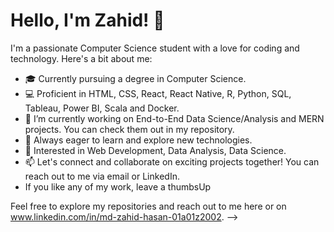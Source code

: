 # Hello, I'm Zahid! 👋

I'm a passionate Computer Science student with a love for coding and technology. Here's a bit about me:

- 🎓 Currently pursuing a degree in Computer Science.
- 💻 Proficient in HTML, CSS, React, React Native, R, Python, SQL, Tableau, Power BI, Scala and Docker.
- 🔭 I’m currently working on End-to-End Data Science/Analysis and MERN projects. You can check them out in my repository.
- 🚀 Always eager to learn and explore new technologies.
- 🌟 Interested in Web Development, Data Analysis, Data Science.
- 📫 Let's connect and collaborate on exciting projects together! You can reach out to me via email or LinkedIn.
- If you like any of my work, leave a thumbsUp

Feel free to explore my repositories and reach out to me here or on www.linkedin.com/in/md-zahid-hasan-01a01z2002.
-->
